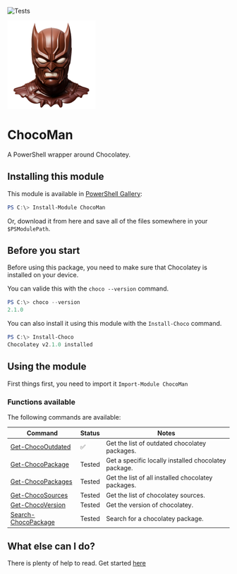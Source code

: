 ![Tests](https://github.com/regg00/ChocoMan/actions/workflows/run-tests.yaml/badge.svg)

<img src="./Docs/icon.png" height="200">

# ChocoMan

A PowerShell wrapper around Chocolatey.

## Installing this module

This module is available in [PowerShell Gallery](https://www.powershellgallery.com/packages/PSPsat):

```powershell
PS C:\> Install-Module ChocoMan
```

Or, download it from here and save all of the files somewhere in your `$PSModulePath`.

## Before you start

Before using this package, you need to make sure that Chocolatey is installed on your device.

You can valide this with the `choco --version` command.

```powershell
PS C:\> choco --version
2.1.0
```

You can also install it using this module with the `Install-Choco` command.

```powershell
PS C:\> Install-Choco
Chocolatey v2.1.0 installed
```

## Using the module

First things first, you need to import it `Import-Module ChocoMan`

### Functions available

The following commands are available:

| Command                                              | Status             | Notes                                                |
| ---------------------------------------------------- | ------------------ | ---------------------------------------------------- |
| [Get-ChocoOutdated](./Docs/Get-ChocoOutdated.md)     | :white_check_mark: | Get the list of outdated chocolatey packages.        |
| [Get-ChocoPackage](./Docs/Get-ChocoPackage.md)       | Tested             | Get a specific locally installed chocolatey package. |
| [Get-ChocoPackages](./Docs/Get-ChocoPackages.md)     | Tested             | Get the list of all installed chocolatey packages.   |
| [Get-ChocoSources](./Docs/Get-ChocoSources.md)       | Tested             | Get the list of chocolatey sources.                  |
| [Get-ChocoVersion](./Docs/Get-ChocoVersion.md)       | Tested             | Get the version of chocolatey.                       |
| [Search-ChocoPackage](./Docs/Search-ChocoPackage.md) | Tested             | Search for a chocolatey package.                     |

## What else can I do?

There is plenty of help to read. Get started [here](./Docs/)
